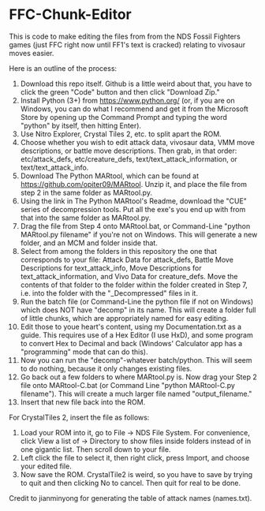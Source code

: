 # FFC-Chunk-Editor
This is code to make editing the files from from the NDS Fossil Fighters games (just FFC right now until FF1's text is cracked) relating to vivosaur moves easier.

Here is an outline of the process:

1. Download this repo itself. Github is a little weird about that, you have to click the green "Code" button and then click "Download Zip."
2. Install Python (3+) from https://www.python.org/ (or, if you are on Windows, you can do what I recommend and get it from the Microsoft Store by opening up the Command
Prompt and typing the word "python" by itself, then hitting Enter).
3. Use Nitro Explorer, Crystal Tiles 2, etc. to split apart the ROM.
4. Choose whether you wish to edit attack data, vivosaur data, VMM move descriptions, or battle move descriptions. Then grab, in that order: etc/attack_defs, etc/creature_defs,
text/text_attack_information, or text/text_attack_info.
5. Download The Python MARtool, which can be found at https://github.com/opiter09/MARtool. Unzip it, and place the file from step 2 in the same folder as MARtool.py.
6. Using the link in The Python MARtool's Readme, download the "CUE" series of decompression tools. Put all the exe's you end up with from that into the same folder as MARtool.py.
7. Drag the file from Step 4 onto MARtool.bat, or Command-Line "python MARtool.py filename" if you're not on Windows. This will generate a new folder, and an MCM and folder inside that.
8. Select from among the folders in this repository the one that corresponds to your file: Attack Data for attack_defs, Battle Move Descriptions for text_attack_info,
Move Descriptions for text_attack_information, and Vivo Data for creature_defs. Move the contents of that folder to the folder within the folder created in Step 7, i.e. into the
folder with the "_Decompressed" files in it.
9. Run the batch file (or Command-Line the python file if not on Windows) which does NOT have "decomp" in its name. This will create a folder full of little chunks, which are
appropriately named for easy editing.
10. Edit those to youe heart's content, using my Documentation.txt as a guide. This requires use of a Hex Editor (I use HxD), and some program to convert Hex to Decimal and back (Windows'
Calculator app has a "programming" mode that can do this).
11. Now you can run the "decomp"-whatever batch/python. This will seem to do nothing, because it only changes existing files.
12. Go back out a few folders to where MARtool.py is. Now drag your Step 2 file onto MARtool-C.bat (or Command Line "python MARtool-C.py filename"). This will create a much larger file
named "output_filename."
13. Insert that new file back into the ROM.

For CrystalTiles 2, insert the file as follows:
1. Load your ROM into it, go to File -> NDS File System. For convenience, click View a list of -> Directory to show files inside folders instead of in one
gigantic list. Then scroll down to your file.
12. Left click the file to select it, then right click, press Import, and choose your edited file.
3. Now save the ROM. CrystalTile2 is weird, so you have to save by trying to quit and then clicking No to cancel. Then quit for real to be done.

Credit to jianminyong for generating the table of attack names (names.txt).
